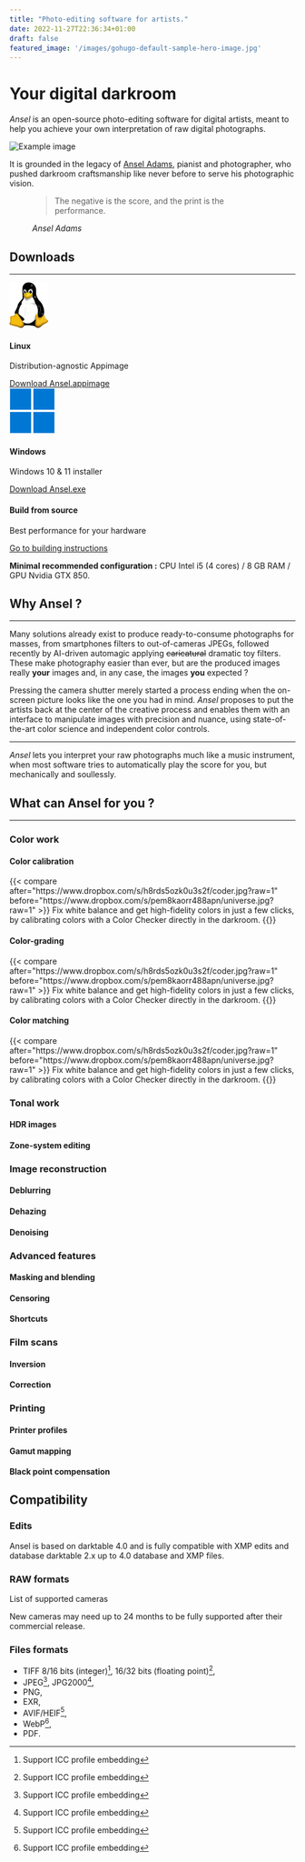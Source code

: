 ```yaml
---
title: "Photo-editing software for artists."
date: 2022-11-27T22:36:34+01:00
draft: false
featured_image: '/images/gohugo-default-sample-hero-image.jpg'
---
```


<div class="px-4 pt-5 my-5 text-center">
  <h1 class="display-4 fw-bold">Your digital darkroom</h1>
  <div class="col-lg-6 mx-auto">
    <p class="lead mb-4"><em>Ansel</em> is an open-source photo-editing software for digital artists, meant to help you achieve your own interpretation of raw digital photographs.</p>
  </div>
  <div class="overflow-hidden" style="max-height: 50vh;">
    <div class="container px-5">
      <img src="https://user-images.githubusercontent.com/45535283/148689197-e53dd75f-32f1-4297-9a0f-a9547fd4e7c7.jpg" class="img-fluid border rounded-3 shadow-lg mb-4" alt="Example image" width="700" height="500" loading="lazy">
    </div>
  </div>
</div>

<div class="container">
  <div class="row align-items-start">
    <div class="col">
        <p>
          It is grounded in the legacy of <a href="https://wikipedia.org/wiki/Ansel_Adams">Ansel Adams</a>, pianist and photographer, who pushed darkroom craftsmanship like never before to serve his photographic vision.
        </p>
      </div>
      <div class="col">
        <figure class="text-center">
          <blockquote class="blockquote">
            <p>The negative is the score, and the print is the performance.</p>
          </blockquote>
          <figcaption class="blockquote-footer">
            <cite title="Ansel Adams">Ansel Adams</cite>
          </figcaption>
        </figure>
      </div>
    </div>
</div>

<div class="b-example-divider"></div>

<div class="container text-center">

## Downloads

<hr>


</div>

<div class="container text-center">
  <div class="row align-items-start">
    <div class="col">
      <img src="img/Tux.svg" class="col" height="80">
      <h4>Linux</h4>
      <p>
        Distribution-agnostic Appimage
      </p>
      <a role="button" class="btn btn-dark" href="#">
        Download Ansel.appimage
      </a>
    </div>
    <div class="col">
      <img src="img/windows-11-logo_web.png" class="col" height=80>
      <h4>Windows</h4>
      <p>
        Windows 10 & 11 installer
      </p>
      <a role="button" class="btn btn-dark" href="#">
        Download Ansel.exe
      </a>
    </div>
    <div class="col">
      <i data-feather="terminal" height=80 width=80></i>
      <h4>Build from source</h4>
      <p>Best performance for your hardware</p>
      <a role="button" class="btn btn-dark" href="#">
        Go to building instructions
      </a>
    </div>
  </div>
</div>

<div class="container text-center pt-5">
<p><strong>Minimal recommended configuration :</strong> CPU Intel i5 (4 cores) / 8 GB RAM / GPU Nvidia GTX 850.</p>
</div>

<div class="b-example-divider"></div>

<div class="container text-center">

## Why Ansel ?

<hr>

</div>

<div class="container">
<div class="row align-items-start">
<div class="col">

Many solutions already exist to produce ready-to-consume photographs for masses, from smartphones filters to out-of-cameras JPEGs, followed recently by AI-driven automagic applying ~~caricatural~~ dramatic toy filters. These make photography easier than ever, but are the produced images really **your** images and, in any case, the images **you** expected ?

</div>
<div class="col">

Pressing the camera shutter merely started a process ending when the on-screen picture looks like the one you had in mind. _Ansel_ proposes to put the artists back at the center of the creative process and enables them with an interface to manipulate images with precision and nuance, using state-of-the-art color science and independent color controls.

</div>
</div>
<hr>
</div>

<div class="px-4 my-5 text-center">
  <p class="no-hyphenation lead text-left col-lg-7 mx-auto"><em>Ansel</em> lets you interpret your raw photographs much like a music instrument, when most software tries to automatically play the score for you, but mechanically and soullessly.</p>
</div>

<div class="b-example-divider"></div>

<div class="container text-center">

## What can Ansel for you ?

<hr>

</div>

<div class="container">

### Color work

</div>

<div class="container text-center">
  <div class="row align-items-start">
    <div class="col">
      <h4>Color calibration</h4>
      {{< compare after="https://www.dropbox.com/s/h8rds5ozk0u3s2f/coder.jpg?raw=1" before="https://www.dropbox.com/s/pem8kaorr488apn/universe.jpg?raw=1" >}}
          Fix white balance and get high-fidelity colors in just a few clicks, by calibrating colors with a Color Checker directly in the darkroom.
      {{</ compare >}}
    </div>
    <div class="col">
      <h4>Color-grading</h4>
      {{< compare after="https://www.dropbox.com/s/h8rds5ozk0u3s2f/coder.jpg?raw=1" before="https://www.dropbox.com/s/pem8kaorr488apn/universe.jpg?raw=1" >}}
          Fix white balance and get high-fidelity colors in just a few clicks, by calibrating colors with a Color Checker directly in the darkroom.
      {{</ compare >}}
    </div>
  </div>
  <div class="row align-items-start">
    <div class="col">
      <h4>Color matching</h4>
      {{< compare after="https://www.dropbox.com/s/h8rds5ozk0u3s2f/coder.jpg?raw=1" before="https://www.dropbox.com/s/pem8kaorr488apn/universe.jpg?raw=1" >}}
          Fix white balance and get high-fidelity colors in just a few clicks, by calibrating colors with a Color Checker directly in the darkroom.
      {{</ compare >}}
    </div>
  </div>
</div>

### Tonal work

#### HDR images

#### Zone-system editing

### Image reconstruction

#### Deblurring

#### Dehazing

#### Denoising

### Advanced features

#### Masking and blending

#### Censoring

#### Shortcuts

### Film scans

#### Inversion

#### Correction

### Printing

#### Printer profiles

#### Gamut mapping

#### Black point compensation


## Compatibility

### Edits

Ansel is based on darktable 4.0 and is fully compatible with XMP edits and database darktable 2.x up to 4.0 database and XMP files.

### RAW formats

List of supported cameras

New cameras may need up to 24 months to be fully supported after their commercial release.

### Files formats

* TIFF 8/16 bits (integer)[^1], 16/32 bits (floating point)[^1],
* JPEG[^1], JPG2000[^1],
* PNG,
* EXR,
* AVIF/HEIF[^1],
* WebP[^1],
* PDF.

[^1]: Support ICC profile embedding
